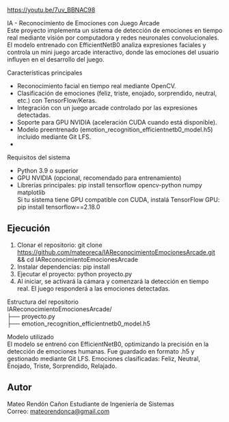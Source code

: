 https://youtu.be/7uv_BBNAC98

IA - Reconocimiento de Emociones con Juego Arcade  
Este proyecto implementa un sistema de detección de emociones en tiempo real mediante visión por computadora y redes neuronales convolucionales. El modelo entrenado con EfficientNetB0 analiza expresiones faciales y controla un mini juego arcade interactivo, donde las emociones del usuario influyen en el desarrollo del juego.  

Características principales  
- Reconocimiento facial en tiempo real mediante OpenCV.  
- Clasificación de emociones (feliz, triste, enojado, sorprendido, neutral, etc.) con TensorFlow/Keras.  
- Integración con un juego arcade controlado por las expresiones detectadas.  
- Soporte para GPU NVIDIA (aceleración CUDA cuando está disponible).  
- Modelo preentrenado (emotion_recognition_efficientnetb0_model.h5) incluido mediante Git LFS.
- 
Requisitos del sistema  
- Python 3.9 o superior  
- GPU NVIDIA (opcional, recomendado para entrenamiento)  
- Librerías principales: pip install tensorflow opencv-python numpy matplotlib  
Si tu sistema tiene GPU compatible con CUDA, instalá TensorFlow GPU: pip install tensorflow==2.18.0  
## Ejecución  
1. Clonar el repositorio: git clone https://github.com/mateoreca/IAReconocimientoEmocionesArcade.git && cd IAReconocimientoEmocionesArcade  
2. Instalar dependencias: pip install 
3. Ejecutar el proyecto: python proyecto.py  
4. Al iniciar, se activará la cámara y comenzará la detección en tiempo real. El juego responderá a las emociones detectadas.
   
Estructura del repositorio  
IAReconocimientoEmocionesArcade/  
├── proyecto.py  
├── emotion_recognition_efficientnetb0_model.h5  

Modelo utilizado  
El modelo se entrenó con EfficientNetB0, optimizando la precisión en la detección de emociones humanas. Fue guardado en formato .h5 y gestionado mediante Git LFS. Emociones clasificadas: Feliz, Neutral, Enojado, Triste, Sorprendido, Relajado.  
## Autor  
Mateo Rendón Cañon
Estudiante de Ingeniería de Sistemas  
Correo: mateorendonca@gmail.com  
